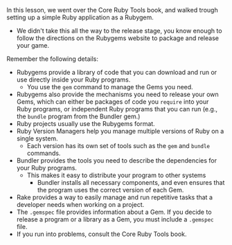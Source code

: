 
In this lesson, we went over the Core Ruby Tools book, and walked trough setting up a simple Ruby application as a Rubygem.
- We didn't take this all the way to the release stage, you know enough to follow the directions on the Rubygems website to package and release your game.

Remember the following details:

- Rubygems provide a library of code that you can download and run or use directly inside your Ruby programs.
	- You use the `gem` command to manage the Gems you need.
- Rubygems also provide the mechanisms you need to release your own Gems, which can either be packages of code you `require` into your Ruby programs, or independent Ruby programs that you can run (e.g., the `bundle` program from the Bundler gem.)
- Ruby projects usually use the Rubygems format.
- Ruby Version Managers help you manage multiple versions of Ruby on a single system.
	- Each version has its own set of tools such as the `gem` and `bundle` commands.
- Bundler provides the tools you need to describe the dependencies for your Ruby programs.
	- This makes it easy to distribute your program to other systems
		- Bundler installs all necessary components, and even ensures that the program uses the correct version of each Gem.
- Rake provides a way to easily manage and run repetitive tasks that a developer needs when working on a project.
- The `.gemspec` file provides information about a Gem. If you decide to release a program or a library as a Gem, you must include a `.gemspec` file.
- If you run into problems, consult the Core Ruby Tools book.